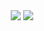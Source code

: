 <div align="center">
  <img src="https://github-readme-stats.vercel.app/api?username=zorncbllr" />
  <img src="https://github-readme-stats.vercel.app/api/top-langs/?username=zorncbllr" />
</div>
